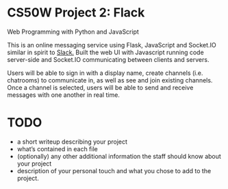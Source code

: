 # CS50W Project 2: Flack
Web Programming with Python and JavaScript

This is an online messaging service using Flask, JavaScript and Socket.IO similar in spirit to [Slack.](https://slack.com) Built the web UI with Javascript running code server-side and Socket.IO communicating between clients and servers.

Users will be able to sign in with a display name, create channels (i.e. chatrooms) to communicate in, as well as see and join existing channels. Once a channel is selected, users will be able to send and receive messages with one another in real time.

# TODO
- a short writeup describing your project
- what’s contained in each file
- (optionally) any other additional information the staff should know about your project
- description of your personal touch and what you chose to add to the project.